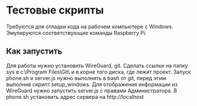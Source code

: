 # Тестовые скрипты
Требуются для отладки кода на рабочем компьютере с Windows. Эмулируются соответствующие команды Raspberry Pi.
## Как запустить
Для работы нужно установить WireGuard, git. Сделать ссылки на папку sys в c:\Program Files\Git\ и в корне того диска, где лежит проект.
Запуск phone.sh и server.js нужно выполнять в bash от git, перед этим выполнив скрипт setup_windows.
Для отображения информации из WireGuard нужно запустить server.js с правами Администратора.
В phone.sh установить адрес сервера на http://localhost